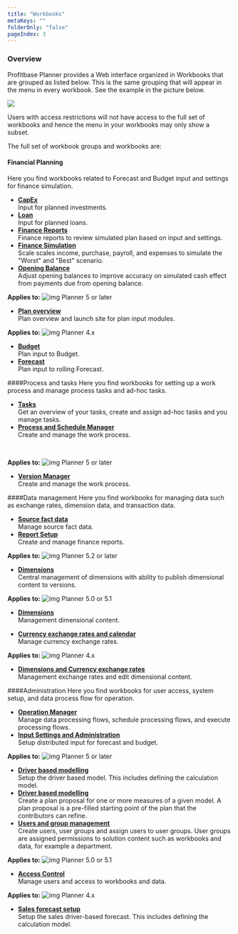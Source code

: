 ```yaml
---
title: "Workbooks"
metaKeys: ""
folderOnly: "false"
pageIndex: 3
---
```

### Overview
Profitbase Planner provides a Web interface organized in Workbooks that are grouped as listed below. This is the same grouping that will appear in the menu in every workbook. See the example in the picture below.

![](https://profitbasedocs.blob.core.windows.net/plannerimages/menu.jpg)

Users with access restrictions will not have access to the full set of workbooks and hence the menu in your workbooks may only show a subset.

The full set of workbook groups and workbooks are:

#### Financial Planning
Here you find workbooks related to Forecast and Budget input and settings for finance simulation.

- **[CapEx](financial-planning/capex.md)**<br/>
Input for planned investments.
- **[Loan](financial-planning/loan.md)**<br/>
Input for planned loans.
- **[Finance Reports](financial-planning/finance-reports.md)**<br/>
Finance reports to review simulated plan based on input and settings.
- **[Finance Simulation](financial-planning/finance-simulation.md)**<br/>
Scale scales income, purchase, payroll, and expenses to simulate the "Worst" and "Best" scenario.
- **[Opening Balance](financial-planning/opening-balance.md)**<br/>
Adjust opening balances to improve accuracy on simulated cash effect from payments due from opening balance.

**Applies to:** ![img](https://profitbasedocs.blob.core.windows.net/icons/yes-icon.png) Planner 5 or later

- **[Plan overview](financial-planning/plan-overview.md)**<br/>
Plan overview and launch site for plan input modules.

**Applies to:** ![img](https://profitbasedocs.blob.core.windows.net/icons/yes-icon.png) Planner 4.x

- **[Budget](financial-planning/budget.md)**<br/>
Plan input to Budget.
- **[Forecast](financial-planning/forecast.md)**<br/>
Plan input to rolling Forecast.

####Process and tasks
Here you find workbooks for setting up a work process and manage process tasks and ad-hoc tasks.

   - **[Tasks](process-and-tasks/tasks.md)**<br/>
   Get an overview of your tasks, create and assign ad-hoc tasks and you manage tasks.
   - **[Process and Schedule Manager](process-and-tasks/process-and-schedule-manager.md)**<br/>
   Create and manage the work process.

<br/>

**Applies to:** ![img](https://profitbasedocs.blob.core.windows.net/icons/yes-icon.png) Planner 5 or later

   - **[Version Manager](process-and-tasks/version-manager.md)**<br/>
   Create and manage the work process.

####Data management
Here you find workbooks for managing data such as exchange rates, dimension data, and transaction data.

   - **[Source fact data](data-management/report-setup.md)**<br/>
   Manage source fact data.
   - **[Report Setup](data-management/source-fact-data.md)**<br/>
   Create and manage finance reports.

**Applies to:** ![img](https://profitbasedocs.blob.core.windows.net/icons/yes-icon.png) Planner 5.2 or later

   - **[Dimensions](data-management/dimensions.md)**<br/>
   Central management of dimensions with ability to publish dimensional content to versions.

**Applies to:** ![img](https://profitbasedocs.blob.core.windows.net/icons/yes-icon.png) Planner 5.0 or 5.1

   - **[Dimensions](data-management/dimensions-and-currency-exchange-rates.md)**<br/>
   Management dimensional content.

   - **[Currency exchange rates and calendar](data-management/currency-exchange-rates-and-calendar.md)**<br/>
   Manage currency exchange rates.

**Applies to:** ![img](https://profitbasedocs.blob.core.windows.net/icons/yes-icon.png) Planner 4.x

   - **[Dimensions and Currency exchange rates](data-management/dimensions-and-currency-exchange-rates.md)**<br/>
   Management exchange rates and edit dimensional content.

####Administration
Here you find workbooks for user access, system setup, and data process flow for operation.

   - **[Operation Manager](administration/operation-manager.md)**<br/>
   Manage data processing flows, schedule processing flows, and execute processing flows.
   - **[Input Settings and Administration](administration/input-settings-and-administration.md)**<br/>
   Setup distributed input for forecast and budget.

 **Applies to:** ![img](https://profitbasedocs.blob.core.windows.net/icons/yes-icon.png) Planner 5 or later

  - **[Driver based modelling](administration/sales-forecast-setup.md)**<br/>
   Setup the driver based model. This includes defining the calculation model.
  - **[Driver based modelling](administration/driver-based-modelling.md)**<br/>
   Create a plan proposal for one or more measures of a given model. A plan proposal is a pre-filled starting point of the plan that the contributors can refine.
  - **[Users and group management](administration/users-and-group-management.md)**<br/>
   Create users, user groups and assign users to user groups. User groups are assigned permissions to solution content such as workbooks and data, for example a department.

**Applies to:** ![img](https://profitbasedocs.blob.core.windows.net/icons/yes-icon.png) Planner 5.0 or 5.1

   - **[Access Control](administration/access-control.md)**<br/>
   Manage users and access to workbooks and data.

 **Applies to:** ![img](https://profitbasedocs.blob.core.windows.net/icons/yes-icon.png) Planner 4.x

   - **[Sales forecast setup](administration/sales-forecast-setup.md)**<br/>
   Setup the sales driver-based forecast. This includes defining the calculation model.

